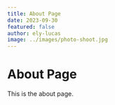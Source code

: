```yaml
---
title: About Page
date: 2023-09-30
featured: false
author: ely-lucas
image: ../images/photo-shoot.jpg
---
```


# About Page

This is the about page.

